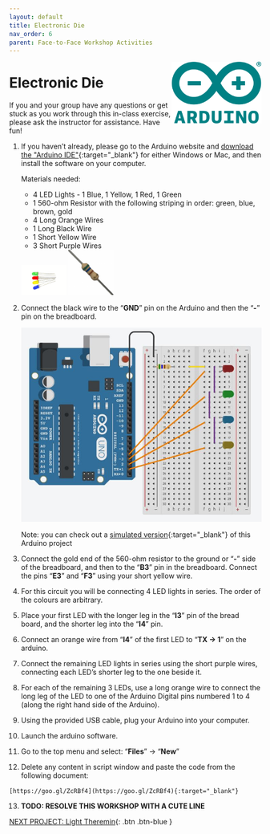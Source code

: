 ```yaml
---
layout: default
title: Electronic Die
nav_order: 6
parent: Face-to-Face Workshop Activities
---
```

<img src="..\images\arduino-icon.png" alt="arduino icon" style="float:right;width:180px;">

# Electronic Die

If you and your group have any questions or get stuck as you work through this in-class exercise, please ask the instructor for assistance.  Have fun!

1.  If you haven’t already, please go to the Arduino website and [download the "Arduino IDE"](https://www.arduino.cc/en/Main/Software){:target="_blank"} for either Windows or Mac, and then install the software on your computer.

    Materials needed:
    - 4 LED Lights - 1 Blue, 1 Yellow, 1 Red, 1 Green
    - 1 560-ohm Resistor with the following striping in order: green, blue, brown, gold
    - 4 Long Orange Wires
    - 1 Long Black Wire
    - 1 Short Yellow Wire
    - 3 Short Purple Wires
    <img src="..\images\in-person_workshops\electronic_die\LED.png" alt="led" style="width:90px;">
    <img src="..\images\in-person_workshops\electronic_die\560-ohm_res.png" alt="560 ohm resistor" style="width:90px;">

2.  Connect the black wire to the “**GND**” pin on the Arduino and then the “**-**” pin on the breadboard.

    <img src="..\images\in-person_workshops\electronic_die\breadboard_schematic.png" alt="breadboard" style="width:480px;">

    Note: you can check out a [simulated version](https://goo.gl/NYzKt4){:target="_blank"} of this Arduino project

3.  Connect the gold end of the 560-ohm resistor to the ground or “**-**” side of the breadboard, and then to the “**B3**” pin in the breadboard. Connect the pins “**E3**” and “**F3**” using your short yellow wire.

4.  For this circuit you will be connecting 4 LED lights in series. The order of the colours are arbitrary.

5.  Place your first LED with the longer leg in the “**I3**” pin of the bread board, and the shorter leg into the “**I4**” pin.

6.  Connect an orange wire from “**I4**” of the first LED to “**TX -> 1**” on the arduino.

7.  Connect the remaining LED lights in series using the short purple wires, connecting each LED’s shorter leg to the one beside it.

8.  For each of the remaining 3 LEDs, use a long orange wire to connect the long leg of the LED to one of the Arduino Digital pins numbered 1 to 4 (along the right hand side of the Arduino).

9.  Using the provided USB cable, plug your Arduino into your computer.

10.  Launch the arduino software.

11.  Go to the top menu and select: “**Files**” -> “**New**”

12.  Delete any content in script window and paste the code from the following document:

    [https://goo.gl/ZcRBf4](https://goo.gl/ZcRBf4){:target="_blank"}

13.  **TODO: RESOLVE THIS WORKSHOP WITH A CUTE LINE**

[NEXT PROJECT: Light Theremin](light_theremin.html){: .btn .btn-blue }
